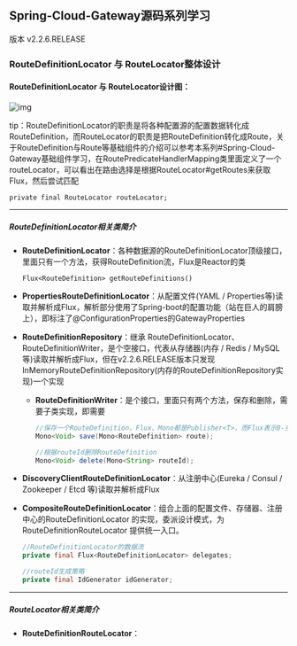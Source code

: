 ## Spring-Cloud-Gateway源码系列学习

版本 v2.2.6.RELEASE



### RouteDefinitionLocator 与 RouteLocator整体设计

#### RouteDefinitionLocator 与 RouteLocator设计图：

![img](https://static.iocoder.cn/images/Spring-Cloud-Gateway/2020_01_10/01.png)

tip：RouteDefinitionLocator的职责是将各种配置源的配置数据转化成RouteDefinition，而RouteLocator的职责是把RouteDefinition转化成Route，关于RouteDefinition与Route等基础组件的介绍可以参考本系列#Spring-Cloud-Gateway基础组件学习，在RoutePredicateHandlerMapping类里面定义了一个routeLocator，可以看出在路由选择是根据RouteLocator#getRoutes来获取Flux<Route>，然后尝试匹配

```
private final RouteLocator routeLocator;
```

------

##### RouteDefinitionLocator相关类简介

- **RouteDefinitionLocator**：各种数据源的RouteDefinitionLocator顶级接口，里面只有一个方法，获得RouteDefinition流，Flux是Reactor的类

  ```
  Flux<RouteDefinition> getRouteDefinitions()
  ```

- **PropertiesRouteDefinitionLocator**：从配置文件(YAML / Properties等)读取并解析成Flux<RouteDefinition>，解析部分使用了Spring-boot的配置功能（站在巨人的肩膀上），即标注了@ConfigurationProperties的GatewayProperties

- **RouteDefinitionRepository**：继承 RouteDefinitionLocator、RouteDefinitionWriter，是个空接口，代表从存储器(内存 / Redis / MySQL 等)读取并解析成Flux<RouteDefinition>，但在v2.2.6.RELEASE版本只发现InMemoryRouteDefinitionRepository(内存的RouteDefinitionRepository实现)一个实现

  - **RouteDefinitionWriter**：是个接口，里面只有两个方法，保存和删除，需要子类实现，即需要

    ```java
    //保存一个RouteDefinition，Flux、Mono都是Publisher<T>，而Flux表示0-多个元素的流，而Mono表示最多一个元素的流
    Mono<Void> save(Mono<RouteDefinition> route);
    
    //根据routeId删除RouteDefinition
    Mono<Void> delete(Mono<String> routeId);
    ```

- **DiscoveryClientRouteDefinitionLocator**：从注册中心(Eureka / Consul / Zookeeper / Etcd 等)读取并解析成Flux<RouteDefinition>

- **CompositeRouteDefinitionLocator**：组合上面的配置文件、存储器、注册中心的RouteDefinitionLocator 的实现，委派设计模式，为 RouteDefinitionRouteLocator 提供统一入口。

  ```java
  //RouteDefinitionLocator的数据流
  private final Flux<RouteDefinitionLocator> delegates;
  
  //routeId生成策略
  private final IdGenerator idGenerator;
  ```

------

##### RouteLocator相关类简介

- **RouteDefinitionRouteLocator**：